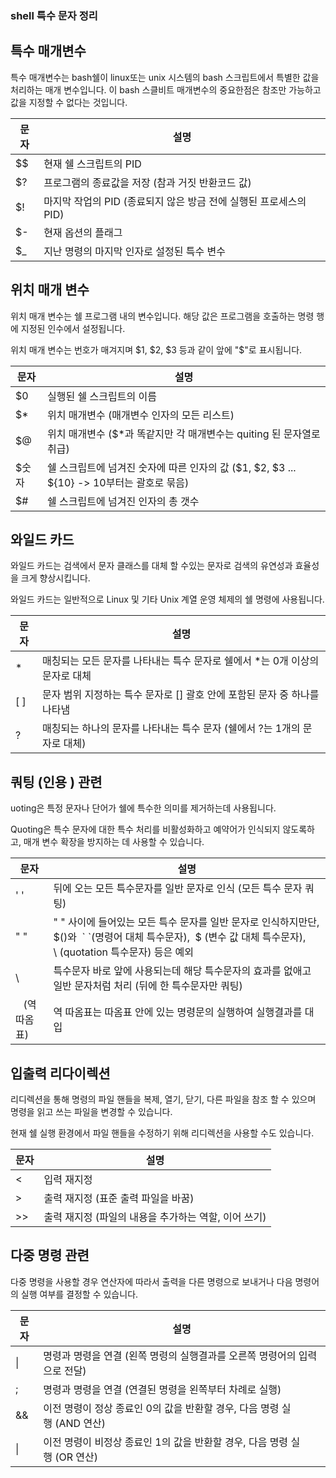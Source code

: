 ### shell 특수 문자 정리

## 특수 매개변수

특수 매개변수는 bash쉘이 linux또는 unix 시스템의 bash 스크립트에서 특별한 값을 처리하는 매개 변수입니다. 이 bash 스클비트 매개변수의 중요한점은 참조만 가능하고 값을 지정할 수 없다는 것입니다. 

| 문자  | 설명                                        |
| --- | ----------------------------------------- |
| $$  | 현재 쉘 스크립트의 PID                            |
| $?  | 프로그램의 종료값을 저장 (참과 거짓 반환코드 값)              |
| $!  | 마지막 작업의 PID (종료되지 않은 방금 전에 실행된 프로세스의 PID) |
| $-  | 현재 옵션의 플래그                                |
| $_  | 지난 명령의 마지막 인자로 설정된 특수 변수                  |

## 위치 매개 변수

위치 매개 변수는 쉘 프로그램 내의 변수입니다. 해당 값은 프로그램을 호출하는 명령 행에 지정된 인수에서 설정됩니다.  

위치 매개 변수는 번호가 매겨지며 $1, $2, $3 등과 같이 앞에 "$"로 표시됩니다.

| 문자  | 설명                                                                  |
| --- | ------------------------------------------------------------------- |
| $0  | 실행된 쉘 스크립트의 이름<br>                                                  |
| $*  | 위치 매개변수 (매개변수 인자의 모든 리스트)                                           |
| $@  | 위치 매개변수 ($*과 똑같지만 각 매개변수는 quiting 된 문자열로 취급)                        |
| $숫자 | 쉘 스크립트에 넘겨진 숫자에 따른 인자의 값 ($1, $2, $3 ... ${10} -> 10부터는 괄호로 묶음)<br> |
| $#  | 쉘 스크립트에 넘겨진 인자의 총 갯수                                                |

## 와일드 카드

와일드 카드는 검색에서 문자 클래스를 대체 할 수있는 문자로 검색의 유연성과 효율성을 크게 향상시킵니다.  

와일드 카드는 일반적으로 Linux 및 기타 Unix 계열 운영 체제의 쉘 명령에 사용됩니다.

| 문자  | 설명                                           |
| --- | -------------------------------------------- |
| *   | 매칭되는 모든 문자를 나타내는 특수 문자로 쉘에서 *는 0개 이상의 문자로 대체 |
| [ ] | 문자 범위 지정하는 특수 문자로 [] 괄호 안에 포함된 문자 중 하나를 나타냄  |
| ?   | 매칭되는 하나의 문자를 나타내는 특수 문자 (쉘에서 ?는 1개의 문자로 대체)  |

## 쿼팅 (인용 ) 관련

uoting은 특정 문자나 단어가 쉘에 특수한 의미를 제거하는데 사용됩니다.  

Quoting은 특수 문자에 대한 특수 처리를 비활성화하고 예약어가 인식되지 않도록하고, 매개 변수 확장을 방지하는 데 사용할 수 있습니다.

| 문자          | 설명                                                                                                        |
| ----------- | --------------------------------------------------------------------------------------------------------- |
| ' '         | 뒤에 오는 모든 특수문자를 일반 문자로 인식 (모든 특수 문자 쿼팅)                                                                    |
| " "         | " " 사이에 들어있는 모든 특수 문자를 일반 문자로 인식하지만단, $()와  ` `(명령어 대체 특수문자),  $ (변수 값 대체 특수문자), \ (quotation 특수문자) 등은 예외 |
| \           | 특수문자 바로 앞에 사용되는데 해당 특수문자의 효과를 없애고 일반 문자처럼 처리 (뒤에 한 특수문자만 쿼팅)                                              |
| ` ` (역 따옴표) | 역 따옴표는 따옴표 안에 있는 명령문의 실행하여 실행결과를 대입                                                                       |

## 입출력 리다이렉션

리디렉션을 통해 명령의 파일 핸들을 복제, 열기, 닫기, 다른 파일을 참조 할 수 있으며 명령을 읽고 쓰는 파일을 변경할 수 있습니다.  

현재 쉘 실행 환경에서 파일 핸들을 수정하기 위해 리디렉션을 사용할 수도 있습니다.

| 문자  | 설명                              |
| --- | ------------------------------- |
| <   | 입력 재지정                          |
| >   | 출력 재지정 (표준 출력 파일을 바꿈)           |
| >>  | 출력 재지정 (파일의 내용을 추가하는 역할, 이어 쓰기) |

## 다중 명령 관련

다중 명령을 사용할 경우 연산자에 따라서 출력을 다른 명령으로 보내거나 다음 명령어의 실행 여부를 결정할 수 있습니다.

| 문자  | 설명                                            |
| --- | --------------------------------------------- |
| \|  | 명령과 명령을 연결 (왼쪽 명령의 실행결과를 오른쪽 명령어의 입력으로 전달)    |
| ;   | 명령과 명령을 연결 (연결된 명령을 왼쪽부터 차례로 실행)              |
| &&  | 이전 명령이 정상 종료인 0의 값을 반환할 경우, 다음 명령 실행 (AND 연산) |
| \|  | 이전 명령이 비정상 종료인 1의 값을 반환할 경우, 다음 명령 실행 (OR 연산) |

